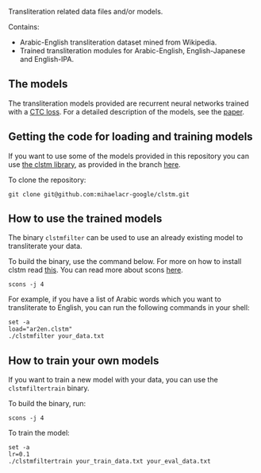 Transliteration related data files and/or models.

Contains:
  * Arabic-English transliteration dataset mined from Wikipedia.
  * Trained transliteration modules for Arabic-English, English-Japanese and English-IPA.
  
## The models

The transliteration models provided are recurrent neural networks trained with a [CTC loss](http://www.cs.toronto.edu/~graves/icml_2006.pdf).
For a detailed description of the models, see the [paper](https://arxiv.org/abs/1610.09565).

## Getting the code for loading and training models

If you want to use some of the models provided in this repository you can use [the clstm library](https://github.com/tmbdev/clstm), as provided in the branch [here](https://github.com/mihaelacr-google/clstm/tree/transliteration).

To clone the repository:

```
git clone git@github.com:mihaelacr-google/clstm.git
```

## How to use the trained models 

The binary `clstmfilter` can be used to use an already existing model to transliterate your data.

To build the binary, use the command below. For more on how to install clstm read [this](https://github.com/mihaelacr-google/clstm/tree/transliteration#clstm). You can read more about scons [here](http://scons.org/).

```
scons -j 4
```

For example, if you have a list of Arabic words which you want to transliterate to English, you can run the following commands in your shell:

```
set -a
load="ar2en.clstm"
./clstmfilter your_data.txt

```

## How to train your own models

If you want to train a new model with your data, you can use the `clstmfiltertrain` binary.

To build the binary, run:

```
scons -j 4
```

To train the model:

```
set -a
lr=0.1
./clstmfiltertrain your_train_data.txt your_eval_data.txt

```
